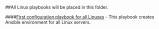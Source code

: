 ##All Linux playbooks will be placed in this folder.

####[First configuration playbook for all Linuxes](https://github.com/jamalshahverdiev/ansible-playbooks-in-practice/tree/master/linux-playbooks/first-linux-playbook) - This playbook creates Ansible environment for all Linux servers.
